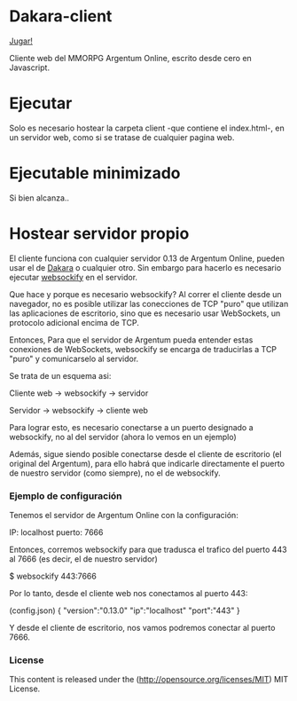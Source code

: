 # Dakara-client

[Jugar!](http://web.dakara.com.ar/)

Cliente web del MMORPG Argentum Online, escrito desde cero en Javascript.

# Ejecutar

Solo es necesario hostear la carpeta client -que contiene el index.html-, en un servidor web, como si se tratase de cualquier pagina web.

# Ejecutable minimizado

Si bien alcanza..

# Hostear servidor propio

El cliente funciona con cualquier servidor 0.13 de Argentum Online, pueden usar el de [Dakara](https://github.com/DakaraOnline/dakara-server) o cualquier otro.
Sin embargo para hacerlo es necesario ejecutar [websockify](https://github.com/kanaka/websockify) en el servidor.

Que hace y porque es necesario websockify? Al correr el cliente desde un navegador, no es posible utilizar las conecciones de TCP "puro" que utilizan las aplicaciones de escritorio, sino que es necesario usar WebSockets, un protocolo adicional encima de TCP.

Entonces, Para que el servidor de Argentum pueda entender estas conexiones de WebSockets, websockify se encarga de traducirlas a TCP "puro" y comunicarselo al servidor.

Se trata de un esquema asi:

Cliente web -> websockify -> servidor

Servidor -> websockify -> cliente web

Para lograr esto, es necesario conectarse a un puerto designado a websockify, no al del servidor (ahora lo vemos en un ejemplo)

Además, sigue siendo posible conectarse desde el cliente de escritorio (el original del Argentum), para ello habrá que indicarle directamente el puerto de nuestro servidor (como siempre), no el de websockify.

### Ejemplo de configuración

Tenemos el servidor de Argentum Online con la configuración:

IP: localhost
puerto: 7666

Entonces, corremos websockify para que tradusca el trafico del puerto 443 al 7666 (es decir, el de nuestro servidor)

$ websockify 443:7666

Por lo tanto, desde el cliente web nos conectamos al puerto 443:

(config.json)
{
"version":"0.13.0"
"ip":"localhost"
"port":"443"
}

Y desde el cliente de escritorio, nos vamos podremos conectar al puerto 7666.

### License ###

This content is released under the (http://opensource.org/licenses/MIT) MIT License.



